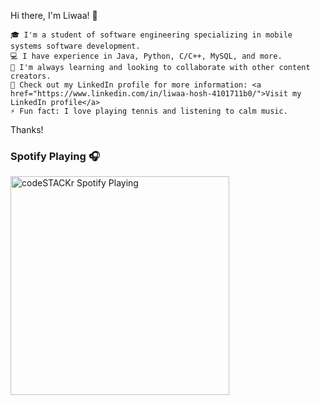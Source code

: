 Hi there, I'm Liwaa! 👋

    🎓 I'm a student of software engineering specializing in mobile systems software development.
    💻 I have experience in Java, Python, C/C++, MySQL, and more.
    🚀 I'm always learning and looking to collaborate with other content creators.
    🔗 Check out my LinkedIn profile for more information: <a href="https://www.linkedin.com/in/liwaa-hosh-4101711b0/">Visit my LinkedIn profile</a>
    ⚡ Fun fact: I love playing tennis and listening to calm music.

Thanks!
### Spotify Playing 🎧

[<img src="https://now-playing-codestackr.vercel.app/api/spotify-playing" alt="codeSTACKr Spotify Playing" width="350" />](https://open.spotify.com/user/aucpog5gkt8ej3lu2n71xa0yt?si=42b1y7Q9SwCUjwF7UJhnTg) 

